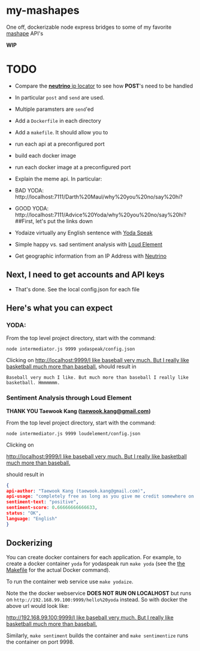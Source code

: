 # my-mashapes

One off, dockerizable node express bridges to some of my favorite [mashape](https://www.mashape.com) API's

**WIP**

# TODO
* Compare the [**neutrino** ip locator](./neutrino/mashape-example.js) to see how **POST**'s need to be handled
 * In particular `post` and `send` are used.
 * Multiple paramsters are `send`'ed
* Add a `Dockerfile` in each directory
* Add a `makefile`. It should allow you to
 * run each api at a preconfigured port
 * build each docker image
 * run each docker image at a preconfigured port
* Explain the meme api. In particular:
 * BAD YODA: http://localhost:7111/Darth%20Maul/why%20you%20no/say%20hi?
 * GOOD YODA: http://localhost:7111/Advice%20Yoda/why%20you%20no/say%20hi?
##First, let's put the links down

* Yodaize virtually any English sentence with [Yoda Speak](https://www.mashape.com/ismaelc/yoda-speak)
* Simple happy vs. sad sentiment analysis with [Loud Element](https://www.mashape.com/loudelement/free-natural-language-processing-service)
* Get geographic information from an IP Address with [Neutrino](https://www.mashape.com/neutrinoapi/ip-info)

## Next, I need to get accounts and API keys

* That's done. See the local config.json for each file

## Here's what you can expect

### YODA:

From the top level project directory, start with the command:
```
node intermediator.js 9999 yodaspeak/config.json
```

Clicking on 
[http://localhost:9999/I like baseball very much. But I really like basketball much more than baseball.](http://localhost:9999/I%20like%20baseball%20very%20much.%20But%20I%20really%20like%20basketball%20much%20more%20than%20baseball.)
should result in 
```
Baseball very much I like. But much more than baseball I really like basketball. Hmmmmmm.
```

### Sentiment Analysis through Loud Element

**THANK YOU Taewook Kang (taewook.kang@gmail.com)**

From the top level project directory, start with the command:
```
node intermediator.js 9999 loudelement/config.json
```

Clicking on 

[http://localhost:9999/I like baseball very much. But I really like basketball much more than baseball.](http://localhost:9999/I%20like%20baseball%20very%20much.%20But%20I%20really%20like%20basketball%20much%20more%20than%20baseball.)

should result in 
```json
{
api-author: "Taewook Kang (taewook.kang@gmail.com)",
api-usage: "completely free as long as you give me credit somewhere on your website.",
sentiment-text: "positive",
sentiment-score: 0.66666666666633,
status: "OK",
language: "English"
}
```
## Dockerizing

You can create docker containers for each application.
For example, to create a docker container `yoda` for yodaspeak run
`make yoda` (see the [the Makefile](./Makefile) for the actual Docker command).

To run the container web service use `make yodaize`.

Note the the docker webservice **DOES NOT RUN ON LOCALHOST** but runs on 
`http://192.168.99.100:9999/hello%20yoda` instead. So with docker the above
url would look like:

[http://192.168.99.100:9999/I like baseball very much. But I really like basketball much more than baseball.](http://192.168.99.100:9999/I%20like%20baseball%20very%20much.%20But%20I%20really%20like%20basketball%20much%20more%20than%20baseball.)

Similarly, `make sentiment` builds the container
and `make sentimentize` runs the container on
port 9998.

